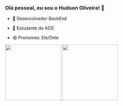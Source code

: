 ### Olá pessoal, eu sou o Hudson Oliveira! 👋



- 🔭 Desenvolvedor BackEnd
- 👯 Estudante de ADS
- 😄 Pronomes: Ele/Dele

  <div>
<a href="https://beacons.ai/hudsonoliveiradev">
<img height="180cm" src="https://github-readme-stats.vercel.app/api?username=hudsonoliveiradev&show_icons=true&theme=radical&include_all_commits=true&count_private=true"/>
<img height="180cm" src="https://github-readme-stats.vercel.app/api/top-langs/?username=hudsonoliveiradev&layout=compact&langs_count=16&theme=radical"/>
</div>
